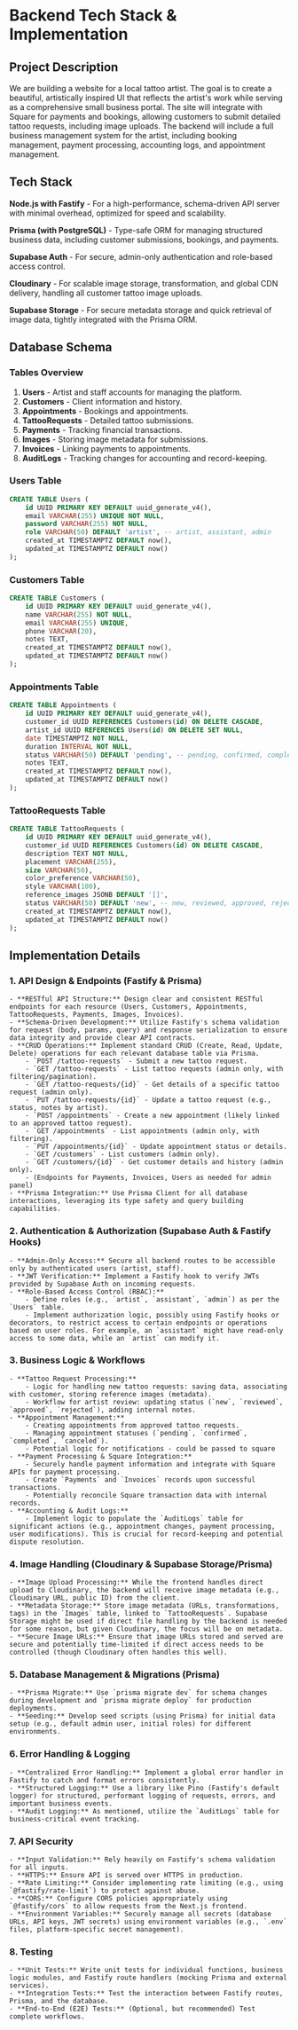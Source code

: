 # Backend Tech Stack & Implementation


## **Project Description**
We are building a website for a local tattoo artist. The goal is to create a beautiful, artistically inspired UI that reflects the artist's work while serving as a comprehensive small business portal. The site will integrate with Square for payments and bookings, allowing customers to submit detailed tattoo requests, including image uploads. The backend will include a full business management system for the artist, including booking management, payment processing, accounting logs, and appointment management.
## **Tech Stack**


**Node.js with Fastify** - For a high-performance, schema-driven API server with minimal overhead, optimized for speed and scalability.

**Prisma (with PostgreSQL)** - Type-safe ORM for managing structured business data, including customer submissions, bookings, and payments.

**Supabase Auth** - For secure, admin-only authentication and role-based access control.

**Cloudinary** - For scalable image storage, transformation, and global CDN delivery, handling all customer tattoo image uploads.

**Supabase Storage** - For secure metadata storage and quick retrieval of image data, tightly integrated with the Prisma ORM.

## **Database Schema**

### **Tables Overview**
1. **Users** - Artist and staff accounts for managing the platform.
2. **Customers** - Client information and history.
3. **Appointments** - Bookings and appointments.
4. **TattooRequests** - Detailed tattoo submissions.
5. **Payments** - Tracking financial transactions.
6. **Images** - Storing image metadata for submissions.
7. **Invoices** - Linking payments to appointments.
8. **AuditLogs** - Tracking changes for accounting and record-keeping.

### **Users Table**
```sql
CREATE TABLE Users (
    id UUID PRIMARY KEY DEFAULT uuid_generate_v4(),
    email VARCHAR(255) UNIQUE NOT NULL,
    password VARCHAR(255) NOT NULL,
    role VARCHAR(50) DEFAULT 'artist', -- artist, assistant, admin
    created_at TIMESTAMPTZ DEFAULT now(),
    updated_at TIMESTAMPTZ DEFAULT now()
);
```

### **Customers Table**
```sql
CREATE TABLE Customers (
    id UUID PRIMARY KEY DEFAULT uuid_generate_v4(),
    name VARCHAR(255) NOT NULL,
    email VARCHAR(255) UNIQUE,
    phone VARCHAR(20),
    notes TEXT,
    created_at TIMESTAMPTZ DEFAULT now(),
    updated_at TIMESTAMPTZ DEFAULT now()
);
```

### **Appointments Table**
```sql
CREATE TABLE Appointments (
    id UUID PRIMARY KEY DEFAULT uuid_generate_v4(),
    customer_id UUID REFERENCES Customers(id) ON DELETE CASCADE,
    artist_id UUID REFERENCES Users(id) ON DELETE SET NULL,
    date TIMESTAMPTZ NOT NULL,
    duration INTERVAL NOT NULL,
    status VARCHAR(50) DEFAULT 'pending', -- pending, confirmed, completed, canceled
    notes TEXT,
    created_at TIMESTAMPTZ DEFAULT now(),
    updated_at TIMESTAMPTZ DEFAULT now()
);
```

### **TattooRequests Table**
```sql
CREATE TABLE TattooRequests (
    id UUID PRIMARY KEY DEFAULT uuid_generate_v4(),
    customer_id UUID REFERENCES Customers(id) ON DELETE CASCADE,
    description TEXT NOT NULL,
    placement VARCHAR(255),
    size VARCHAR(50),
    color_preference VARCHAR(50),
    style VARCHAR(100),
    reference_images JSONB DEFAULT '[]',
    status VARCHAR(50) DEFAULT 'new', -- new, reviewed, approved, rejected
    created_at TIMESTAMPTZ DEFAULT now(),
    updated_at TIMESTAMPTZ DEFAULT now()
);
```

## **Implementation Details**

### 1. API Design & Endpoints (Fastify & Prisma)
    - **RESTful API Structure:** Design clear and consistent RESTful endpoints for each resource (Users, Customers, Appointments, TattooRequests, Payments, Images, Invoices).
    - **Schema-Driven Development:** Utilize Fastify's schema validation for request (body, params, query) and response serialization to ensure data integrity and provide clear API contracts.
    - **CRUD Operations:** Implement standard CRUD (Create, Read, Update, Delete) operations for each relevant database table via Prisma.
        - `POST /tattoo-requests` - Submit a new tattoo request.
        - `GET /tattoo-requests` - List tattoo requests (admin only, with filtering/pagination).
        - `GET /tattoo-requests/{id}` - Get details of a specific tattoo request (admin only).
        - `PUT /tattoo-requests/{id}` - Update a tattoo request (e.g., status, notes by artist).
        - `POST /appointments` - Create a new appointment (likely linked to an approved tattoo request).
        - `GET /appointments` - List appointments (admin only, with filtering).
        - `PUT /appointments/{id}` - Update appointment status or details.
        - `GET /customers` - List customers (admin only).
        - `GET /customers/{id}` - Get customer details and history (admin only).
        - (Endpoints for Payments, Invoices, Users as needed for admin panel)
    - **Prisma Integration:** Use Prisma Client for all database interactions, leveraging its type safety and query building capabilities.

### 2. Authentication & Authorization (Supabase Auth & Fastify Hooks)
    - **Admin-Only Access:** Secure all backend routes to be accessible only by authenticated users (artist, staff).
    - **JWT Verification:** Implement a Fastify hook to verify JWTs provided by Supabase Auth on incoming requests.
    - **Role-Based Access Control (RBAC):**
        - Define roles (e.g., `artist`, `assistant`, `admin`) as per the `Users` table.
        - Implement authorization logic, possibly using Fastify hooks or decorators, to restrict access to certain endpoints or operations based on user roles. For example, an `assistant` might have read-only access to some data, while an `artist` can modify it.

### 3. Business Logic & Workflows
    - **Tattoo Request Processing:**
        - Logic for handling new tattoo requests: saving data, associating with customer, storing reference images (metadata).
        - Workflow for artist review: updating status (`new`, `reviewed`, `approved`, `rejected`), adding internal notes.
    - **Appointment Management:**
        - Creating appointments from approved tattoo requests.
        - Managing appointment statuses (`pending`, `confirmed`, `completed`, `canceled`).
        - Potential logic for notifications - could be passed to square
    - **Payment Processing & Square Integration:**
        - Securely handle payment information and integrate with Square APIs for payment processing.
        - Create `Payments` and `Invoices` records upon successful transactions.
        - Potentially reconcile Square transaction data with internal records.
    - **Accounting & Audit Logs:**
        - Implement logic to populate the `AuditLogs` table for significant actions (e.g., appointment changes, payment processing, user modifications). This is crucial for record-keeping and potential dispute resolution.

### 4. Image Handling (Cloudinary & Supabase Storage/Prisma)
    - **Image Upload Processing:** While the frontend handles direct upload to Cloudinary, the backend will receive image metadata (e.g., Cloudinary URL, public ID) from the client.
    - **Metadata Storage:** Store image metadata (URLs, transformations, tags) in the `Images` table, linked to `TattooRequests`. Supabase Storage might be used if direct file handling by the backend is needed for some reason, but given Cloudinary, the focus will be on metadata.
    - **Secure Image URLs:** Ensure that image URLs stored and served are secure and potentially time-limited if direct access needs to be controlled (though Cloudinary often handles this well).

### 5. Database Management & Migrations (Prisma)
    - **Prisma Migrate:** Use `prisma migrate dev` for schema changes during development and `prisma migrate deploy` for production deployments.
    - **Seeding:** Develop seed scripts (using Prisma) for initial data setup (e.g., default admin user, initial roles) for different environments.

### 6. Error Handling & Logging
    - **Centralized Error Handling:** Implement a global error handler in Fastify to catch and format errors consistently.
    - **Structured Logging:** Use a library like Pino (Fastify's default logger) for structured, performant logging of requests, errors, and important business events.
    - **Audit Logging:** As mentioned, utilize the `AuditLogs` table for business-critical event tracking.

### 7. API Security
    - **Input Validation:** Rely heavily on Fastify's schema validation for all inputs.
    - **HTTPS:** Ensure API is served over HTTPS in production.
    - **Rate Limiting:** Consider implementing rate limiting (e.g., using `@fastify/rate-limit`) to protect against abuse.
    - **CORS:** Configure CORS policies appropriately using `@fastify/cors` to allow requests from the Next.js frontend.
    - **Environment Variables:** Securely manage all secrets (database URLs, API keys, JWT secrets) using environment variables (e.g., `.env` files, platform-specific secret management).

### 8. Testing
    - **Unit Tests:** Write unit tests for individual functions, business logic modules, and Fastify route handlers (mocking Prisma and external services).
    - **Integration Tests:** Test the interaction between Fastify routes, Prisma, and the database.
    - **End-to-End (E2E) Tests:** (Optional, but recommended) Test complete workflows. 